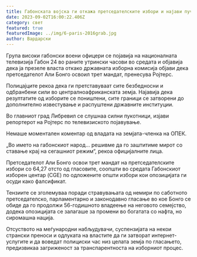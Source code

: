 ```yaml
---
title: Габонската војска ги откажа претседателските избори и најави пуч?
date: 2023-09-02T16:00:22.406Z
category: свет
featured: true
featuredImage: ../img/6-paris-2016grab.jpg
author: Вардарски
---
```

Група високи габонски воени офицери се појавија на националната телевизија Габон 24 во раните утрински часови во средата и објавија дека ја презеле власта откако државната изборна комисија објави дека претседателот Али Бонго освоил трет мандат, пренесува Ројтерс.

Полицајците рекоа дека ги претставуваат сите безбедносни и одбранбени сили во централноафриканската земја. Најавија дека резултатите од изборите се поништени, сите граници се затворени до дополнително известување и распуштени државните институции.

Во главниот град Либревил се слушнаа силни пукотници, изјави репортерот на Ројтерс по телевизиското појавување.

Немаше моментален коментар од владата на земјата-членка на ОПЕК.

„Во името на габонскиот народ... решивме да го заштитиме мирот со ставање крај на сегашниот режим“, рекоа официјалните лица.

Претседателот Али Бонго освои трет мандат на претседателските избори со 64,27 отсто од гласовите, соопшти во средата Габонскиот изборен центар (CGE) по одложените општи избори кои опозицијата ги осуди како фалсификат.

Тензиите се зголемуваа поради стравувањата од немири по саботното претседателско, парламентарно и законодавно гласање во кое Бонго се обиде да го продолжи 56-годишното владеење на неговото семејство, додека опозицијата се залагаше за промени во богатата со нафта, но сиромашна нација.

Отсуството на меѓународни набљудувачи, суспензијата на некои странски преноси и одлуката на властите да ги затворат интернет-услугите и да воведат полициски час низ целата земја по гласањето, предизвикаа загриженост за транспарентноста на изборниот процес.